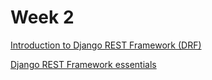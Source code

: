 # Week 2

[Introduction to Django REST Framework (DRF)](Week%202%20863f6cdbccf84518a20a64ace9117732/Introduction%20to%20Django%20REST%20Framework%20(DRF)%2038126994d0014db5b8714e8a0592761e.md)

[Django REST Framework essentials](Week%202%20863f6cdbccf84518a20a64ace9117732/Django%20REST%20Framework%20essentials%2094be67c1807e4ab39342aca9e8e3445b.md)
